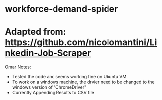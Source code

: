 # workforce-demand-spider

# Adapted from: https://github.com/nicolomantini/Linkedin-Job-Scraper
Omar Notes:
- Tested the code and seems working fine on Ubuntu VM.
- To work on a windows machine, the drvier need to be changed to the windows version of "ChromeDriver"
- Currently Appending Results to CSV file
